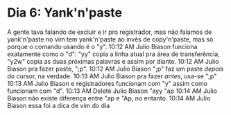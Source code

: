 # Dia 6: Yank'n'paste

A gente tava falando de excluir e ir pro registrador, mas não falamos de yank'n'paste
no vim tem yank'n'paste ao invés de copy'n'paste, mas só porque o comando usando é o "y".
10:12 AM
Julio Biason
funciona exatamente como o "d": "yy" copia a linha atual pra área de transferência, "y2w" copia as duas próximas palavras e assim por diante.
10:12 AM
Julio Biason
pra fazer paste, ";p".
10:12 AM
Julio Biason
";p" faz um paste *depois* do cursor, na verdade.
10:13 AM
Julio Biason
pra fazer *antes*, usa-se ";p"
10:13 AM
Julio Biason
e registradores funcionam com "y" assim como funcionam com "d".
10:13 AM
Delete
Julio Biason
"ayy
"ap
10:14 AM
Julio Biason
não existe diferença entre "ap e "Ap, no entanto.
10:14 AM
Julio Biason
essa foi a dica de vim do dia